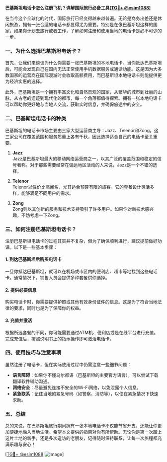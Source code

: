 **巴基斯坦电话卡怎么注册飞机？详解国际旅行必备工具[[TG💪+ @esim1088](https://t.me/s/esim1088)]**

在当今这个全球化的时代，国际旅行已经变得越来越普遍。无论是商务出差还是休闲旅游，拥有一张合适的电话卡都显得尤为重要。特别是在像巴基斯坦这样的国家，如果你计划去旅行或者工作，了解如何注册和使用当地的电话卡是必不可少的一步。

### 一、为什么选择巴基斯坦电话卡？

首先，让我们来谈谈为什么你需要一张巴基斯坦的本地电话卡。当你抵达巴基斯坦后，可能会发现自己在国内无法正常使用手机数据服务或通话功能。这是因为大多数国家的运营商在国际漫游时会收取高额费用，而巴基斯坦本地电话卡则能提供更为经济实惠的选择。

此外，巴基斯坦是一个拥有丰富文化和自然景观的国家，从繁华的城市到壮丽的山脉，从古老的遗迹到现代化的都市，每一个角落都值得探索。拥有一张本地电话卡可以帮助你更好地与当地人交流，获取实时信息，并确保旅途中的安全。

### 二、巴基斯坦电话卡的种类

巴基斯坦的电话卡市场主要由三家大型运营商主导：Jazz、Telenor和Zong。这三家公司在覆盖范围和服务质量上各有千秋，因此选择适合自己的电话卡至关重要。

1. **Jazz**  
   Jazz是巴基斯坦最大的移动网络运营商之一，以其广泛的覆盖范围和稳定的信号著称。对于那些需要经常在偏远地区活动的人来说，Jazz是一个不错的选择。

2. **Telenor**  
   Telenor以性价比高闻名，尤其适合预算有限的旅客。它的套餐设计灵活多样，能够满足不同用户的需求。

3. **Zong**  
   Zong则以其创新的服务和技术支持吸引了许多用户。如果你对新技术感兴趣，不妨考虑一下Zong。

### 三、如何注册巴基斯坦电话卡？

注册巴基斯坦电话卡的过程其实并不复杂，但为了确保顺利进行，建议提前做好功课。以下是一些基本步骤：

#### 1. 到达巴基斯坦后购买电话卡
一旦你抵达巴基斯坦，就可以在机场或市区内的便利店、超市等地找到这些电话卡。通常情况下，销售人员会提供多种套餐供你选择。

#### 2. 提供必要信息
购买电话卡时，你需要提供护照或其他有效身份证件的信息。这是为了符合当地法律的要求，同时也是为了保障你的权益。

#### 3. 充值并激活
根据所选套餐的不同，你可能需要通过ATM机、便利店或是在线平台进行充值。完成充值后，按照说明书上的指示操作即可激活电话卡。

### 四、使用技巧与注意事项

虽然注册了电话卡，但在实际使用过程中仍需注意一些细节问题：

- **语言障碍**：如果你不懂乌尔都语（巴基斯坦的主要官方语言），可以尝试下载翻译软件辅助沟通。
- **网络安全**：尽量避免连接不安全的Wi-Fi网络，以免泄露个人信息。
- **紧急联系**：记住当地的紧急号码（如警察、消防等），以便在紧急情况下快速求助。

### 五、总结

总的来说，在巴基斯坦旅行期间拥有一张本地电话卡不仅能节省开支，还能让你更加便捷地融入当地生活。希望本文提供的指南对你有所帮助。无论你是第一次踏上这片土地的新手，还是多次造访的老朋友，记得随时保持联系，让每一次旅程都充满乐趣与安心！

[[TG💪+ @esim1088](https://t.me/s/esim1088) ![Image](https://i.postimg.cc/4NQfJmqS/Snipaste-2025-05-13-00-14-12.png)]